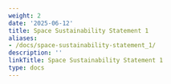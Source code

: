 ```yaml
---
weight: 2
date: '2025-06-12'
title: Space Sustainability Statement 1
aliases:
- /docs/space-sustainability-statement_1/
description: ''
linkTitle: Space Sustainability Statement 1
type: docs
---
```


